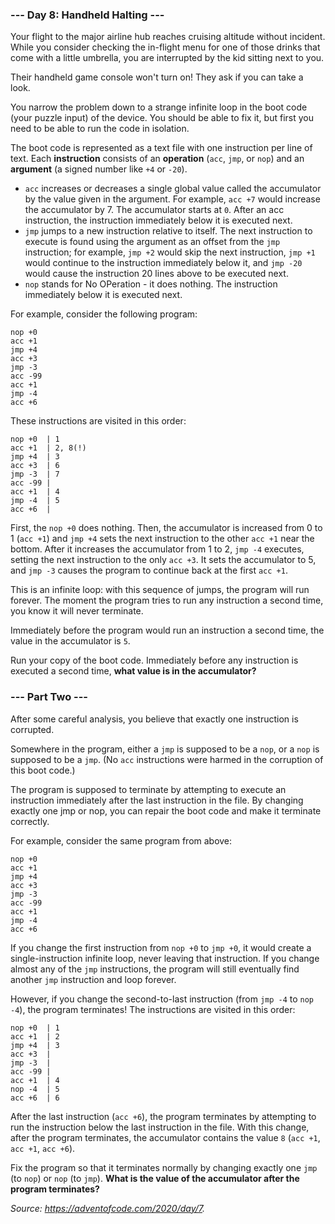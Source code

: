 ### --- Day 8: Handheld Halting ---
Your flight to the major airline hub reaches cruising altitude without incident. While you consider checking the
in-flight menu for one of those drinks that come with a little umbrella, you are interrupted by the kid sitting next
to you.

Their handheld game console won't turn on! They ask if you can take a look.

You narrow the problem down to a strange infinite loop in the boot code (your puzzle input) of the device. You should
be able to fix it, but first you need to be able to run the code in isolation.

The boot code is represented as a text file with one instruction per line of text. Each **instruction** consists of
an **operation** (`acc`, `jmp`, or `nop`) and an **argument** (a signed number like `+4` or `-20`).

* `acc` increases or decreases a single global value called the accumulator by the value given in the argument.
For example, `acc +7` would increase the accumulator by 7. The accumulator starts at `0`. After an acc instruction,
the instruction immediately below it is executed next.
* `jmp` jumps to a new instruction relative to itself. The next instruction to execute is found using the argument
as an offset from the `jmp` instruction; for example, `jmp +2` would skip the next instruction, `jmp +1` would continue
to the instruction immediately below it, and `jmp -20` would cause the instruction 20 lines above to be executed next.
* `nop` stands for No OPeration - it does nothing. The instruction immediately below it is executed next.

For example, consider the following program:
```
nop +0
acc +1
jmp +4
acc +3
jmp -3
acc -99
acc +1
jmp -4
acc +6
```
These instructions are visited in this order:
```
nop +0  | 1
acc +1  | 2, 8(!)
jmp +4  | 3
acc +3  | 6
jmp -3  | 7
acc -99 |
acc +1  | 4
jmp -4  | 5
acc +6  |
```
First, the `nop +0` does nothing. Then, the accumulator is increased from 0 to 1 (`acc +1`) and `jmp +4` sets the next
instruction to the other `acc +1` near the bottom. After it increases the accumulator from 1 to 2, `jmp -4` executes,
setting the next instruction to the only `acc +3`. It sets the accumulator to 5, and `jmp -3` causes the program to
continue back at the first `acc +1`.

This is an infinite loop: with this sequence of jumps, the program will run forever. The moment the program tries to
run any instruction a second time, you know it will never terminate.

Immediately before the program would run an instruction a second time, the value in the accumulator is `5`.

Run your copy of the boot code. Immediately before any instruction is executed a second time, **what value is in
the accumulator?**

### --- Part Two ---
After some careful analysis, you believe that exactly one instruction is corrupted.

Somewhere in the program, either a `jmp` is supposed to be a `nop`, or a `nop` is supposed to be a `jmp`. (No `acc`
instructions were harmed in the corruption of this boot code.)

The program is supposed to terminate by attempting to execute an instruction immediately after the last
instruction in the file. By changing exactly one jmp or nop, you can repair the boot code and make it terminate
correctly.

For example, consider the same program from above:
```
nop +0
acc +1
jmp +4
acc +3
jmp -3
acc -99
acc +1
jmp -4
acc +6
```
If you change the first instruction from `nop +0` to `jmp +0`, it would create a single-instruction infinite loop,
never leaving that instruction. If you change almost any of the `jmp` instructions, the program will still eventually
find another `jmp` instruction and loop forever.

However, if you change the second-to-last instruction (from `jmp -4` to `nop -4`), the program terminates!
The instructions are visited in this order:
```
nop +0  | 1
acc +1  | 2
jmp +4  | 3
acc +3  |
jmp -3  |
acc -99 |
acc +1  | 4
nop -4  | 5
acc +6  | 6
```
After the last instruction (`acc +6`), the program terminates by attempting to run the instruction below the last
instruction in the file. With this change, after the program terminates, the accumulator contains the value `8`
(`acc +1`, `acc +1`, `acc +6`).

Fix the program so that it terminates normally by changing exactly one `jmp` (to `nop`) or `nop` (to `jmp`).
**What is the value of the accumulator after the program terminates?**


*Source: https://adventofcode.com/2020/day/7.*
